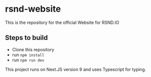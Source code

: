 # rsnd-website
This is the repository for the official Website for RSND.IO

## Steps to build
- Clone this repository
- run `npm install`
- run `npm run dev`

This project runs on Next.JS version 9 and uses Typescript for typing.
